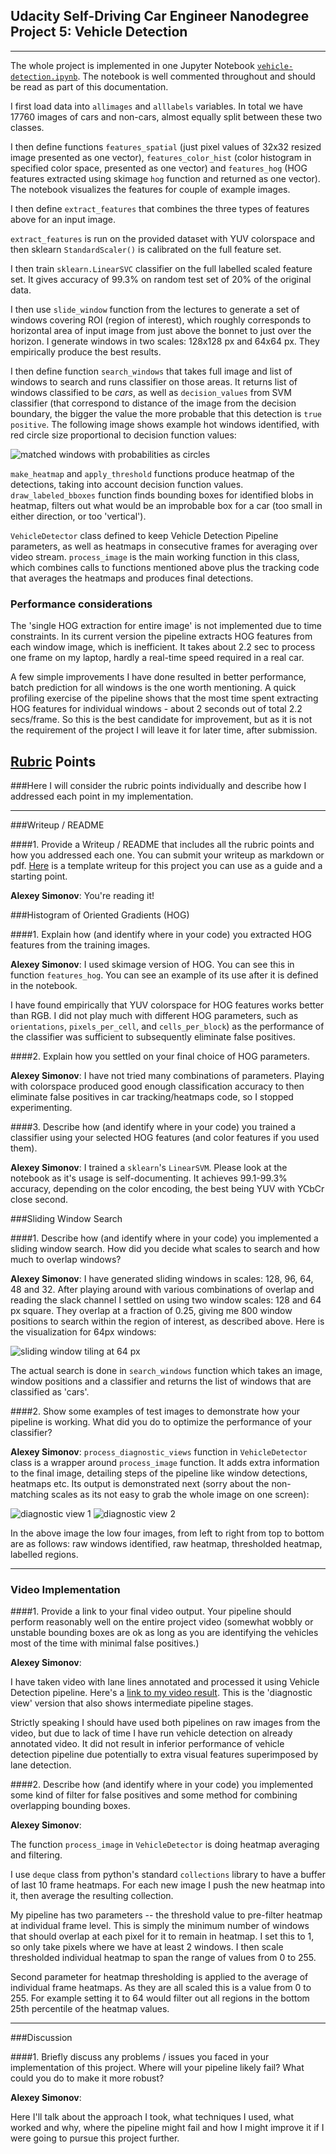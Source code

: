 ## Udacity Self-Driving Car Engineer Nanodegree Project 5: Vehicle Detection

---

[//]: # (References)
[image1]: ./examples/hot_windows_example.png
[image2]: ./examples/example_diagnostics1.png
[image3]: ./examples/example_diagnostics2.png
[image4]: ./examples/sliding64.png

[image5]: ./examples/bboxes_and_heat.png
[image6]: ./examples/labels_map.png
[image7]: ./examples/output_bboxes.png
[video1]: ./project_video.mp4

The whole project is implemented in one Jupyter Notebook [`vehicle-detection.ipynb`](./vehicle-detection.ipynb). The notebook is well commented throughout and should be read as part of this documentation.

I first load data into `allimages` and `alllabels` variables.
In total we have 17760 images of cars and non-cars, almost equally split between these two classes.

I then define functions `features_spatial` (just pixel values of 32x32 resized image presented as one vector), `features_color_hist` (color histogram in specified color space, presented as one vector) and `features_hog` (HOG features extracted using skimage `hog` function and returned as one vector).
The notebook visualizes the features for couple of example images.

I then define `extract_features` that combines the three types of features above for an input image.

`extract_features` is run on the provided dataset with YUV colorspace and then sklearn `StandardScaler()` is calibrated on the full feature set.

I then train `sklearn.LinearSVC` classifier on the full labelled scaled feature set. It gives accuracy of 99.3% on random test set of 20% of the original data.

I then use `slide_window` function from the lectures to generate a set of windows covering ROI (region of interest), which roughly corresponds to horizontal area of input image from just above the bonnet to just over the horizon. I generate windows in two scales: 128x128 px and 64x64 px. They empirically produce the best results.

I then define function `search_windows` that takes full image and list of windows to search and runs classifier on those areas. It returns list of windows classified to be _cars_, as well as `decision_values` from SVM classifier (that correspond to distance of the image from the decision boundary, the bigger the value the more probable that this detection is `true positive`. The following image shows example hot windows identified, with red circle size proportional to decision function values:

![matched windows with probabilities as circles][image1]

`make_heatmap` and `apply_threshold` functions produce heatmap of the detections, taking into account decision function values. `draw_labeled_bboxes` function finds bounding boxes for identified blobs in heatmap, filters out what would be an improbable box for a car (too small in either direction, or too 'vertical').

`VehicleDetector` class defined to keep Vehicle Detection Pipeline parameters, as well as heatmaps in consecutive frames for averaging over video stream. `process_image` is the main working function in this class, which combines calls to functions mentioned above plus the tracking code that averages the heatmaps and produces final detections. 


### Performance considerations

The 'single HOG extraction for entire image' is not implemented due to time constraints.
In its current version the pipeline extracts HOG features from each window image, which is inefficient.
It takes about 2.2 sec to process one frame on my laptop, hardly a real-time speed required in a real car. 

A few simple improvements I have done resulted in better performance, batch prediction for all windows is the one worth mentioning.
A quick profiling exercise of the pipeline shows that the most time spent extracting HOG features for individual windows - about 2 seconds out of total 2.2 secs/frame. So this is the best candidate for improvement, but as it is not the requirement of the project I will leave it for later time, after submission.




## [Rubric](https://review.udacity.com/#!/rubrics/513/view) Points

###Here I will consider the rubric points individually and describe how I addressed each point in my implementation.  

---
###Writeup / README

####1. Provide a Writeup / README that includes all the rubric points and how you addressed each one.  You can submit your writeup as markdown or pdf.  [Here](https://github.com/udacity/CarND-Vehicle-Detection/blob/master/writeup_template.md) is a template writeup for this project you can use as a guide and a starting point.  

**Alexey Simonov**: 
You're reading it!


###Histogram of Oriented Gradients (HOG)

####1. Explain how (and identify where in your code) you extracted HOG features from the training images.

**Alexey Simonov**: 
I used skimage version of HOG. You can see this in function `features_hog`. You can see an example of its use after it is defined in the notebook.

I have found empirically that YUV colorspace for HOG features works better than RGB.
I did not play much with different HOG parameters, such as `orientations`, `pixels_per_cell`, and `cells_per_block`)
as the performance of the classifier was sufficient to subsequently eliminate false positives. 


####2. Explain how you settled on your final choice of HOG parameters.

**Alexey Simonov**: 
I have not tried many combinations of parameters. Playing with colorspace produced good enough classification accuracy to then eliminate false positives in car tracking/heatmaps code, so I stopped experimenting.


####3. Describe how (and identify where in your code) you trained a classifier using your selected HOG features (and color features if you used them).

**Alexey Simonov**: 
I trained a `sklearn`'s `LinearSVM`. Please look at the notebook as it's usage is self-documenting.
It achieves 99.1-99.3% accuracy, depending on the color encoding, the best being YUV with YCbCr close second.


###Sliding Window Search

####1. Describe how (and identify where in your code) you implemented a sliding window search.  How did you decide what scales to search and how much to overlap windows?

**Alexey Simonov**: 
I have generated sliding windows in scales: 128, 96, 64, 48 and 32.
After playing around with various combinations of overlap and reading the slack channel I settled on using two window scales: 128 and 64 px square. They overlap at a fraction of 0.25, giving me 800 window positions to search within the region of interest, as described above. Here is the visualization for 64px windows:

![sliding window tiling at 64 px][image4]

The actual search is done in `search_windows` function which takes an image, window positions and a classifier and returns the list of windows that are classified as 'cars'.


####2. Show some examples of test images to demonstrate how your pipeline is working.  What did you do to optimize the performance of your classifier?

**Alexey Simonov**: 
`process_diagnostic_views` function in `VehicleDetector` class is a wrapper around `process_image` function. It adds extra information to the final image, detailing steps of the pipeline like window detections, heatmaps etc. Its output is demonstrated next (sorry about the non-matching scales as its not easy to grab the whole image on one screen):

![diagnostic view 1][image2]
![diagnostic view 2][image3]

In the above image the low four images, from left to right from top to bottom are as follows: raw windows identified, raw heatmap, thresholded heatmap, labelled regions.

---

### Video Implementation

####1. Provide a link to your final video output.  Your pipeline should perform reasonably well on the entire project video (somewhat wobbly or unstable bounding boxes are ok as long as you are identifying the vehicles most of the time with minimal false positives.)

**Alexey Simonov**: 

I have taken video with lane lines annotated and processed it using Vehicle Detection pipeline.
Here's a [link to my video result](./project_video_annotated3.mp4). This is the 'diagnostic view' version that also shows intermediate pipeline stages.

Strictly speaking I should have used both pipelines on raw images from the video, but due to lack of time I have run vehicle detection on already annotated video. It did not result in inferior performance of vehicle detection pipeline due potentially to extra visual features superimposed by lane detection.


####2. Describe how (and identify where in your code) you implemented some kind of filter for false positives and some method for combining overlapping bounding boxes.

**Alexey Simonov**: 

The function `process_image` in `VehicleDetector` is doing heatmap averaging and filtering.

I use `deque` class from python's standard `collections` library to have a buffer of last 10 frame heatmaps.
For each new image I push the new heatmap into it, then average the resulting collection.

My pipeline has two parameters -- the threshold value to pre-filter heatmap at individual frame level. This is simply the minimum number of windows that should overlap at each pixel for it to remain in heatmap. I set this to 1, so only take pixels where we have at least 2 windows. I then scale thresholded individual heatmap to span the range of values from 0 to 255.

Second parameter for heatmap thresholding is applied to the average of individual frame heatmaps. As they are all scaled this is a value from 0 to 255. For example setting it to 64 would filter out all regions in the bottom 25th percentile of the heatmap values.



---

###Discussion

####1. Briefly discuss any problems / issues you faced in your implementation of this project.  Where will your pipeline likely fail?  What could you do to make it more robust?

**Alexey Simonov**: 

Here I'll talk about the approach I took, what techniques I used, what worked and why, where the pipeline might fail and how I might improve it if I were going to pursue this project further.  
